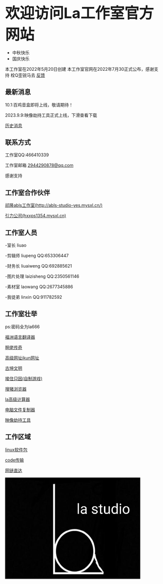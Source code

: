 
## <font size=15>欢迎访问La工作室官方网站</font>

* 中秋快乐
* 国庆快乐

本工作室在2022年5月20日创建
本工作室官网在2022年7月30正式公布，感谢支持 栓Q歪锐马去
[反馈](https://docs.qq.com/form/page/DSEZJY0ViV3lhbGZu)

## 最新消息

10.1:百鸡音盒即将上线，敬请期待！

2023.9.9:映像劫持工具正式上线，下滑查看下载

[历史消息](http://islastudio.github.io/LiShiXiaoXi.html)

## 联系方式

工作室QQ:466410339

工作室邮箱 2944290878@qq.com

感谢支持
## 工作室合作伙伴

[祁隆abls工作室(http://abls-studio-yes.mysxl.cn/)](http://abls-studio-yes.mysxl.cn/)

[引力公司(hxxps1354.mysxl.cn)](https://hxxps1354.mysxl.cn)

## 工作室人员
-室长   liuao

-剪辑师  liupeng QQ:653306447

-财务长  liuaiweng QQ:692885621

-图片处理 laizisheng QQ:2350561146

-素材室  laowang QQ:2677345886

-我徒弟 linxin QQ:911782592

## 工作室壮举
ps:密码全为la666

[福洲语言翻译器](FuZhoYuYanFanYiQi/fuzhoyuyanfanyiqi.html)

[啊佬传奇](ALaoChuanQi/alaochuanqi.html)

[高级网址ikun网址](GaoJiWangZhi/gaojiwangzhimimashurujiemian.html)

[古坤文明](https://www.bilibili.com/video/BV1Dt4y1L7zw?spm_id_from=333.999.0.0&vd_source=f7e9f30d92d28fa8cb9b5ccb93c6c27e)

[接住只因(自制游戏)](https://islastudio.github.io/ZiZhiYouXi/JieZhuZhiYin.html)

[搜猪浏览器](https://liuaozhengshuai.lanzoul.com/iCr2z0jytgji)

[la高级计算器](https://liuaozhengshuai.lanzoul.com/ilaMj07t2ked)

[电脑文件复制器](http://islastudio.github.io/ZiZhiRuanJian/WengJianCaZhaoGongJu.html)

[映像劫持工具](http://islastudio.github.io/ZiZhiRuanJian/YinXiangJeChiGongJu.html)

## 工作区域
[linux软件包](https://islastudio.github.io/Kali/RuanJianBao.html)

[code传输](https://islastudio.github.io/Kali/DaiMaChuanShu.html)

[网链直达](https://flowus.cn/share/310adb89-7707-4f71-8fdc-7369579de123)

![Alt text](lagzs2.jpg "la-logo")

